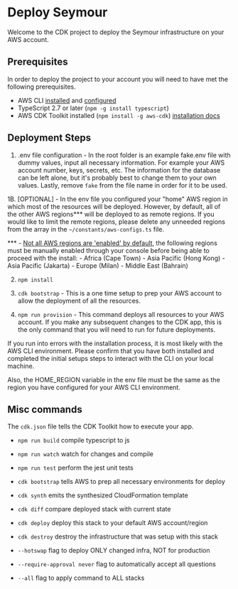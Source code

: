 # Deploy Seymour
Welcome to the CDK project to deploy the Seymour infrastructure on your AWS account.

## Prerequisites
In order to deploy the project to your account you will need to have met the 
following prerequisites.

* AWS CLI [installed](https://docs.aws.amazon.com/cli/latest/userguide/getting-started-install.html#getting-started-install-instructions) and [configured](https://docs.aws.amazon.com/cli/latest/userguide/getting-started-install.html#getting-started-install-instructions)
* TypeScript 2.7 or later (`npm -g install typescript`)
* AWS CDK Toolkit installed (`npm install -g aws-cdk`)
  [installation docs](https://docs.aws.amazon.com/cdk/v2/guide/getting_started.html#:~:text=Here%27s%20what%20you%20need%20to%20install%20to%20use%20the%20AWS%20CDK.)

## Deployment Steps

1. .env file configuration - In the root folder is an example fake.env file with dummy values, input all
necessary information. For example your AWS account number, keys, secrets, etc.
The information for the database can be left alone, but it's probably best
to change them to your own values. Lastly, remove `fake` from the file name in order for it to be used.

1B. [OPTIONAL] - In the env file you configured your "home" AWS region in which most of the resources
  will be deployed. However, by default, all of the other AWS regions*** will be deployed to as remote regions. 
  If you would like to limit the remote regions, please delete any unneeded regions from the array in the
  `~/constants/aws-configs.ts` file.

  *** - [Not all AWS regions are 'enabled' by default](https://docs.aws.amazon.com/general/latest/gr/rande-manage.html#:~:text=If%20a%20Region%20is%20disabled%20by%20default%2C%20you%20must%20enable%20it%20before%20you%20can%20create%20and%20manage%20resources.), the following regions must be
    manually enabled through your console before being able to proceed with the install:
    - Africa (Cape Town)
    - Asia Pacific (Hong Kong)
    - Asia Pacific (Jakarta)
    - Europe (Milan)
    - Middle East (Bahrain)

2. `npm install`

3. `cdk bootstrap` - This is a one time setup to prep your AWS account to allow 
  the deployment of all the resources.

3. `npm run provision` - This command deploys all resources to your AWS account.
  If you make any subsequent changes to the CDK app, this is the only command
  that you will need to run for future deployments.

If you run into errors with the installation process, it is most likely with the AWS
CLI environment. Please confirm that you have both installed and completed the
initial setups steps to interact with the CLI on your local machine.

Also, the HOME_REGION variable in the env file must be the same as the region
you have configured for your AWS CLI environment.


## Misc commands
The `cdk.json` file tells the CDK Toolkit how to execute your app.

* `npm run build`   compile typescript to js
* `npm run watch`   watch for changes and compile
* `npm run test`    perform the jest unit tests

* `cdk bootstrap`   tells AWS to prep all necessary environments for deploy
* `cdk synth`       emits the synthesized CloudFormation template
* `cdk diff`        compare deployed stack with current state
* `cdk deploy`      deploy this stack to your default AWS account/region
* `cdk destroy`     destroy the infrastructure that was setup with this stack

* `--hotswap`       flag to deploy ONLY changed infra, NOT for production
* `--require-approval never` flag to automatically accept all questions
* `--all`           flag to apply command to ALL stacks

